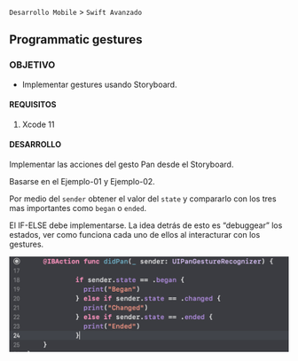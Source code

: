 
`Desarrollo Mobile` > `Swift Avanzado`

## Programmatic gestures

### OBJETIVO

- Implementar gestures usando Storyboard.

#### REQUISITOS

1. Xcode 11

#### DESARROLLO

Implementar las acciones del gesto Pan desde el Storyboard.

Basarse en el Ejemplo-01 y Ejemplo-02.

Por medio del `sender` obtener el valor del `state` y compararlo con los tres mas importantes como `began` o `ended`.

El IF-ELSE debe implementarse. La idea detrás de esto es “debuggear” los estados, ver como funciona cada uno de ellos al interacturar con los gestures.

![](0.png)
